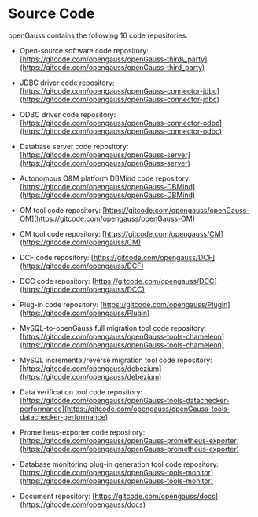 # Source Code<a name="EN-US_TOPIC_0289899190"></a>

openGauss contains the following 16 code repositories.

-   Open-source software code repository: [https://gitcode.com/opengauss/openGauss-third\_party](https://gitcode.com/opengauss/openGauss-third_party)

-   JDBC driver code repository: [https://gitcode.com/opengauss/openGauss-connector-jdbc](https://gitcode.com/opengauss/openGauss-connector-jdbc)

-   ODBC driver code repository: [https://gitcode.com/opengauss/openGauss-connector-odbc](https://gitcode.com/opengauss/openGauss-connector-odbc)
-   Database server code repository: [https://gitcode.com/opengauss/openGauss-server](https://gitcode.com/opengauss/openGauss-server)
-   Autonomous O&M platform DBMind code repository: [https://gitcode.com/opengauss/openGauss-DBMind](https://gitcode.com/opengauss/openGauss-DBMind)
-   OM tool code repository: [https://gitcode.com/opengauss/openGauss-OM](https://gitcode.com/opengauss/openGauss-OM)
-   CM tool code repository: [https://gitcode.com/opengauss/CM](https://gitcode.com/opengauss/CM)
-   DCF code repository: [https://gitcode.com/opengauss/DCF](https://gitcode.com/opengauss/DCF)
-   DCC code repository: [https://gitcode.com/opengauss/DCC](https://gitcode.com/opengauss/DCC)
-   Plug-in code repository: [https://gitcode.com/opengauss/Plugin](https://gitcode.com/opengauss/Plugin)
-   MySQL-to-openGauss full migration tool code repository: [https://gitcode.com/opengauss/openGauss-tools-chameleon](https://gitcode.com/opengauss/openGauss-tools-chameleon)
-   MySQL incremental/reverse migration tool code repository: [https://gitcode.com/opengauss/debezium](https://gitcode.com/opengauss/debezium)
-   Data verification tool code repository: [https://gitcode.com/opengauss/openGauss-tools-datachecker-performance](https://gitcode.com/opengauss/openGauss-tools-datachecker-performance)
-   Prometheus-exporter code repository: [https://gitcode.com/opengauss/openGauss-prometheus-exporter](https://gitcode.com/opengauss/openGauss-prometheus-exporter)
-   Database monitoring plug-in generation tool code repository: [https://gitcode.com/opengauss/openGauss-tools-monitor](https://gitcode.com/opengauss/openGauss-tools-monitor)
-   Document repository: [https://gitcode.com/opengauss/docs](https://gitcode.com/opengauss/docs)
